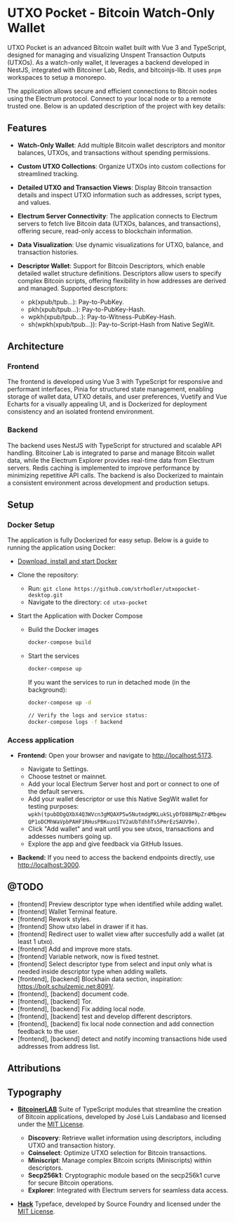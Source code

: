 # UTXO Pocket - Bitcoin Watch-Only Wallet

UTXO Pocket is an advanced Bitcoin wallet built with Vue 3 and TypeScript, designed for managing and visualizing Unspent Transaction Outputs (UTXOs). As a watch-only wallet, it leverages a backend developed in NestJS, integrated with Bitcoiner Lab, Redis, and bitcoinjs-lib. It uses `pnpm` workspaces to setup a monorepo. 

The application allows secure and efficient connections to Bitcoin nodes using the Electrum protocol. Connect to your local node or to a remote trusted one. Below is an updated description of the project with key details:

## Features

- **Watch-Only Wallet**: Add multiple Bitcoin wallet descriptors and monitor balances, UTXOs, and transactions without spending permissions.
- **Custom UTXO Collections**: Organize UTXOs into custom collections for streamlined tracking.
- **Detailed UTXO and Transaction Views**: Display Bitcoin transaction details and inspect UTXO information such as addresses, script types, and values.
- **Electrum Server Connectivity**: The application connects to Electrum servers to fetch live Bitcoin data (UTXOs, balances, and transactions), offering secure, read-only access to blockchain information.
- **Data Visualization**: Use dynamic visualizations for UTXO, balance, and transaction histories.
- **Descriptor Wallet**:    Support for Bitcoin Descriptors, which enable detailed wallet structure definitions. Descriptors allow users to specify complex Bitcoin scripts, offering flexibility in how addresses are derived and managed. Supported descriptors:

   - pk(xpub/tpub...): Pay-to-PubKey.
   - pkh(xpub/tpub...): Pay-to-PubKey-Hash.
   - wpkh(xpub/tpub...): Pay-to-Witness-PubKey-Hash.
   - sh(wpkh(xpub/tpub...)): Pay-to-Script-Hash from Native SegWit.

## Architecture

### Frontend

The frontend is developed using Vue 3 with TypeScript for responsive and performant interfaces, Pinia for structured state management, enabling storage of wallet data, UTXO details, and user preferences, Vuetify and Vue Echarts for a visually appealing UI, and is Dockerized for deployment consistency and an isolated frontend environment.

### Backend

The backend uses NestJS with TypeScript for structured and scalable API handling. Bitcoiner Lab is integrated to parse and manage Bitcoin wallet data, while the Electrum Explorer provides real-time data from Electrum servers. Redis caching is implemented to improve performance by minimizing repetitive API calls. The backend is also Dockerized to maintain a consistent environment across development and production setups.

## Setup

### Docker Setup

The application is fully Dockerized for easy setup. Below is a guide to running the application using Docker:

   - [Download, install and start Docker](https://www.docker.com/)

   - Clone the repository:

        -   Run: `git clone https://github.com/strhodler/utxopocket-desktop.git`
        -   Navigate to the directory: `cd utxo-pocket`

   - Start the Application with Docker Compose

     - Build the Docker images

        ```bash
        docker-compose build
        ```

     - Start the services

        ```bash
        docker-compose up
        ```

        If you want the services to run in detached mode (in the background):

        ```bash
        docker-compose up -d

        // Verify the logs and service status:
        docker-compose logs -f backend
        ```

### Access application

   - **Frontend:** Open your browser and navigate to [http://localhost:5173](http://localhost:5173).
     - Navigate to Settings.
     - Choose testnet or mainnet.
     - Add your local Electrum Server host and port or connect to one of the default servers.
     - Add your wallet descriptor or use this Native SegWit wallet for testing purposes: `wpkh(tpubDDgQXbX4Q3WVcn3gMQAXP5w5NutmdgMKLukSLyDfD88PNpZr4MbgewQP1oDCMhWaVpbPAHF1RHusPBKuzo1TV2aUbTdhhTs5PmrEzSAUV9e)`.
     - Click "Add wallet" and wait until you see utxos, transactions and addesses numbers going up.
     - Explore the app and give feedback via GitHub Issues.
  
   - **Backend:** If you need to access the backend endpoints directly, use [http://localhost:3000](http://localhost:3000).


## @TODO

- [frontend] Preview descriptor type when identified while adding wallet.
- [frontend] Wallet Terminal feature.
- [frontend] Rework styles.
- [frontend] Show utxo label in drawer if it has.
- [frontend] Redirect user to wallet view after succesfully add a wallet (at least 1 utxo).
- [frontend] Add and improve more stats.
- [frontend] Variable network, now is fixed testnet.
- [frontend] Select descriptor type from select and input only what is needed inside descriptor type when adding wallets.
- [frontend], [backend] Blockhain data section, inspiration: <https://bolt.schulzemic.net:8091/>.
- [frontend], [backend] document code.
- [frontend], [backend] Tor.
- [frontend], [backend] Fix adding local node.
- [frontend], [backend] test and develop different descriptors.
- [frontend], [backend] fix local node connection and add connection feedback to the user.
- [frontend], [backend] detect and notify incoming transactions hide used addresses from address list.

## Attributions

## Typography

- **[BitcoinerLAB](https://github.com/bitcoinerlab)** 
  Suite of TypeScript modules that streamline the creation of Bitcoin applications, developed by José Luis Landabaso and licensed under the [MIT License](https://opensource.org/licenses/MIT).
  - **Discovery**: Retrieve wallet information using descriptors, including UTXO and transaction history.
  - **Coinselect**: Optimize UTXO selection for Bitcoin transactions.
  - **Miniscript**: Manage complex Bitcoin scripts (Miniscripts) within descriptors.
  - **Secp256k1**: Cryptographic module based on the secp256k1 curve for secure Bitcoin operations.
  - **Explorer**: Integrated with Electrum servers for seamless data access.
  
- **[Hack](https://github.com/source-foundry/Hack)** 
  Typeface, developed by Source Foundry and licensed under the [MIT License](https://opensource.org/licenses/MIT).
